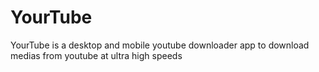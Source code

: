 # YourTube
YourTube is a desktop and mobile youtube downloader app to download medias from youtube at ultra high speeds
